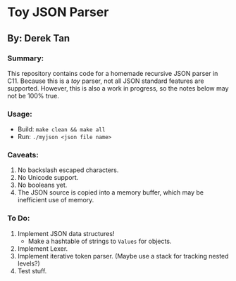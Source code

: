 # Toy JSON Parser
## By: Derek Tan

### Summary:
This repository contains code for a homemade recursive JSON parser in C11. Because this is a _toy_ parser, not all JSON standard features are supported. However, this is also a work in progress, so the notes below may not be 100% true.

### Usage:
 - Build: `make clean && make all`
 - Run: `./myjson <json file name>`

### Caveats:
 1. No backslash escaped characters.
 2. No Unicode support.
 3. No booleans yet.
 4. The JSON source is copied into a memory buffer, which may be inefficient use of memory.

### To Do:
 1. Implement JSON data structures!
    - Make a hashtable of strings to `Values` for objects.
 2. Implement Lexer.
 3. Implement iterative token parser. (Maybe use a stack for tracking nested levels?)
 4. Test stuff.
